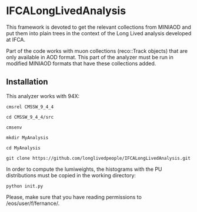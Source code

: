 # IFCALongLivedAnalysis

This framework is devoted to get the relevant collections from MINIAOD and put them into plain trees in the context of the Long Lived analysis developed at IFCA.

Part of the code works with muon collections (reco::Track objects) that are only available in AOD format. This part of the analyzer must be run in modified MINIAOD formats that have these collections added.

## Installation

This analyzer works with 94X:

```
cmsrel CMSSW_9_4_4

cd CMSSW_9_4_4/src

cmsenv

mkdir MyAnalysis

cd MyAnalysis

git clone https://github.com/longlivedpeople/IFCALongLivedAnalysis.git
```

In order to compute the lumiweights, the histograms with the PU distributions must be copied in the working directory:

```
python init.py
```

Please, make sure that you have reading permissions to /eos/user/f/fernance/.
